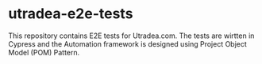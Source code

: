 # utradea-e2e-tests
This repository contains E2E tests for Utradea.com. The tests are wirtten in Cypress and the Automation framework is designed using Project Object Model (POM) Pattern.
